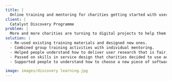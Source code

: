```yaml
---
title: |
  Online training and mentoring for charities getting started with user-led design
client: |
  Catalyst Discovery Programme
problem: |
  More and more charities are turning to digital projects to help them make a difference.  They need skills and confidence to help them make clear decisions about technology.  Training, mentoring and peer learning have to fit around very busy day jobs. This project needed to support charities of different sizes. They also had varied knowledge and different projects to complete.
solution: |
  - Re-used existing training materials and designed new ones.
  - Combined group training activities with individual mentoring.
  - Helped people understand how to deliver user research that is fair, safe and meaningful.
  - Passed on skills in service design that charities decided to use across their work, not only for digital projects.
  - Supported people to understand how to choose a new piece of software or technology.

image: images/discovery learning.jpg
---
```

